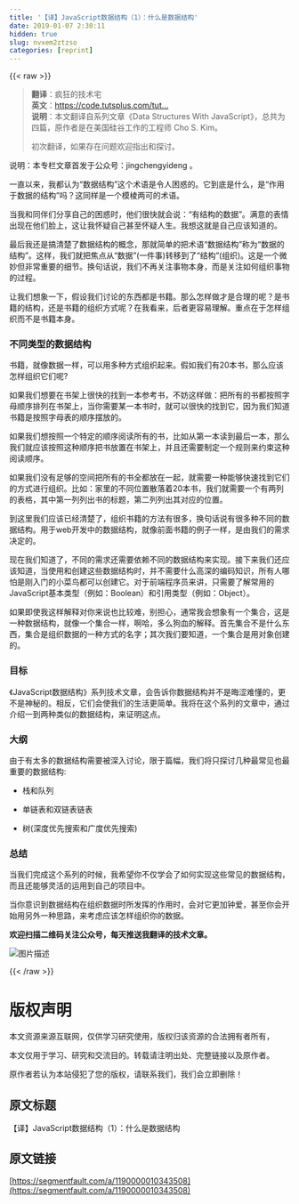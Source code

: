 ```yaml
---
title: '【译】JavaScript数据结构（1）：什么是数据结构' 
date: 2019-01-07 2:30:11
hidden: true
slug: nvxem2ztzso
categories: [reprint]
---
```


{{< raw >}}

                    
<blockquote>
<p><strong>翻译</strong>：疯狂的技术宅<br><strong>英文</strong>：<a href="https://code.tutsplus.com/tutorials/data-structures-with-javascript-whats-a-data-structure--cms-23347" rel="nofollow noreferrer" target="_blank">https://code.tutsplus.com/tut...</a><br><strong>说明</strong>：本文翻译自系列文章《Data Structures With JavaScript》，总共为四篇，原作者是在美国硅谷工作的工程师 Cho S. Kim。</p>
<p>初次翻译，如果存在问题欢迎指出和探讨。</p>
</blockquote>
<p>说明：本专栏文章首发于公众号：jingchengyideng 。</p>
<p>一直以来，我都认为“数据结构”这个术语是令人困惑的。它到底是什么，是“作用于数据的结构”吗？这同样是一个模棱两可的术语。</p>
<p>当我和同伴们分享自己的困惑时，他们很快就会说：“有结构的数据”。满意的表情出现在他们脸上，这让我怀疑自己甚至怀疑人生。我想这就是自己应该知道的。</p>
<p>最后我还是搞清楚了数据结构的概念，那就简单的把术语“数据结构”称为“数据的结构”。这样，我们就把焦点从“数据”(一件事)转移到了“结构”(组织)。这是一个微妙但非常重要的细节。换句话说，我们不再关注事物本身，而是关注如何组织事物的过程。</p>
<p>让我们想象一下，假设我们讨论的东西都是书籍。那么怎样做才是合理的呢？是书籍的结构，还是书籍的组织方式呢？在我看来，后者更容易理解。重点在于怎样组织而不是书籍本身。</p>
<h3 id="articleHeader0"><strong>不同类型的数据结构</strong></h3>
<p>书籍，就像数据一样，可以用多种方式组织起来。假如我们有20本书，那么应该怎样组织它们呢?</p>
<p>如果我们想要在书架上很快的找到一本参考书，不妨这样做：把所有的书都按照字母顺序排列在书架上，当你需要某一本书时，就可以很快的找到它，因为我们知道书籍是按照字母表的顺序摆放的。</p>
<p>如果我们想按照一个特定的顺序阅读所有的书，比如从第一本读到最后一本，那么我们就应该按照这种顺序把书放置在书架上，并且还需要制定一个规则来约束这种阅读顺序。</p>
<p>如果我们没有足够的空间把所有的书全都放在一起，就需要一种能够快速找到它们的方式进行组织。比如：家里的不同位置散落着20本书，我们就需要一个有两列的表格，其中第一列列出书的标题，第二列列出其对应的位置。</p>
<p>到这里我们应该已经清楚了，组织书籍的方法有很多，换句话说有很多种不同的数据结构。用于web开发中的数据结构，就像前面书籍的例子一样，是由我们的需求决定的。</p>
<p>现在我们知道了，不同的需求还需要依赖不同的数据结构来实现。接下来我们还应该知道，当使用和创建这些数据结构时，并不需要什么高深的编码知识，所有人哪怕是刚入门的小菜鸟都可以创建它。对于前端程序员来讲，只需要了解常用的JavaScript基本类型（例如：Boolean）和引用类型（例如：Object）。</p>
<p>如果即使我这样解释对你来说也比较难，别担心，通常我会想象有一个集合，这是一种数据结构，就像一个集合一样，啊哈，多么狗血的解释。首先集合不是什么东西，集合是组织数据的一种方式的名字；其次我们要知道，一个集合是用对象创建的。</p>
<h3 id="articleHeader1"><strong>目标</strong></h3>
<p>《JavaScript数据结构》系列技术文章，会告诉你数据结构并不是晦涩难懂的，更不是神秘的。相反，它们会使我们的生活更简单。我将在这个系列的文章中，通过介绍一到两种类似的数据结构，来证明这点。</p>
<h3 id="articleHeader2"><strong>大纲</strong></h3>
<p>由于有太多的数据结构需要被深入讨论，限于篇幅，我们将只探讨几种最常见也最重要的数据结构:</p>
<ul>
<li><p>栈和队列</p></li>
<li><p>单链表和双链表链表</p></li>
<li><p>树(深度优先搜索和广度优先搜索)</p></li>
</ul>
<h3 id="articleHeader3"><strong>总结</strong></h3>
<p>当我们完成这个系列的时候，我希望你不仅学会了如何实现这些常见的数据结构，而且还能够灵活的运用到自己的项目中。</p>
<p>当你意识到数据结构在组织数据时所发挥的作用时，会对它更加钟爱，甚至你会开始用另外一种思路，来考虑应该怎样组织你的数据。</p>
<p><strong> 欢迎扫描二维码关注公众号，每天推送我翻译的技术文章。</strong></p>
<p><span class="img-wrap"><img data-src="/img/bVRyYe?w=430&amp;h=430" src="https://static.alili.tech/img/bVRyYe?w=430&amp;h=430" alt="图片描述" title="图片描述" style="cursor: pointer; display: inline;"></span></p>

                
{{< /raw >}}

# 版权声明
本文资源来源互联网，仅供学习研究使用，版权归该资源的合法拥有者所有，

本文仅用于学习、研究和交流目的。转载请注明出处、完整链接以及原作者。

原作者若认为本站侵犯了您的版权，请联系我们，我们会立即删除！

## 原文标题
【译】JavaScript数据结构（1）：什么是数据结构

## 原文链接
[https://segmentfault.com/a/1190000010343508](https://segmentfault.com/a/1190000010343508)

